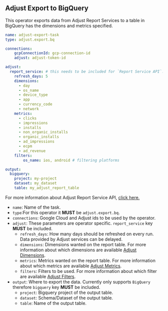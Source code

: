 ## Adjust Export to BigQuery
This operator exports data from Adjust Report Services to a table in BigQuery has the dimensions and metrics specified.

```yaml
name: adjust-export-task
type: adjust.export.bq

connections:
    gcpConnectionId: gcp-connection-id
    adjust: adjust-token-id

adjust:
  report_service: # this needs to be included for `Report Service API`.
    refresh_days: 5
    dimensions:
      - day
      - os_name
      - device_type
      - app
      - currency_code
      - network
    metrics:
      - clicks
      - impressions
      - installs
      - non_organic_installs
      - organic_installs
      - ad_impressions
      - ecpm
      - ad_revenue
    filters:
        os_name: ios, android # filtering platforms

output:
  bigquery:
    project: my-project
    dataset: my_dataset
    table: my_adjust_report_table
```
For more information about Adjust Report Service API, [click here.](https://help.adjust.com/vi/article/report-service-api)

- `name`: Name of the task.
- `type`:For this operator it **MUST** be `adjust.export.bq`. 
- `connections`: Google Cloud and Adjust ids to be used by the operator. 
- `adjust`: These parameters are operator specific. `report_service` key **MUST** be included.
  - `refresh_days`: How many days should be refreshed on every run. Data provided by Adjust services can be delayed.  
  - `dimensions`: Dimensions wanted on the report table. For more information about which dimensions are available [Adjust Dimensions](https://help.adjust.com/en/article/reports-endpoint#dimensions).
  - `metrics`: Metrics wanted on the report table. For more information about which metrics are available [Adjust Metrics](https://help.adjust.com/en/article/reports-endpoint#metrics).
  - `filters`: Filters to be used. For more information about which filter are available [Adjust Filters](https://help.adjust.com/en/article/reports-endpoint#filters).
- `output`: Where to export the data. Currently only supports `BigQuery` therefore `bigquery` key **MUST** be included. 
  -  `project`: Bigquery project of the output table.
  -  `dataset`: Schema/Dataset of the output table.
  -  `table`: Name of the output table.
